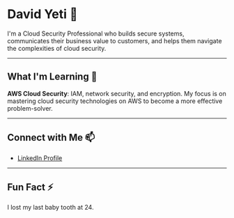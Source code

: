 # David Yeti 👋

I'm a Cloud Security Professional who builds secure systems, communicates their business value to customers, and helps them navigate the complexities of cloud security.

---

## What I'm Learning 🌱
**AWS Cloud Security**: IAM, network security, and encryption. My focus is on mastering cloud security technologies on AWS to become a more effective problem-solver.

---

## Connect with Me 📫
* [LinkedIn Profile](https://www.linkedin.com/in/david-yeti/)

---

## Fun Fact ⚡
I lost my last baby tooth at 24.
